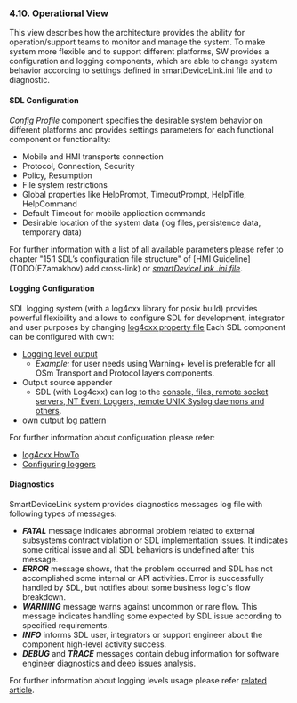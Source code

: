 ### 4.10. Operational View

This view describes how the architecture provides the ability for operation/support teams to monitor and manage the system. To make system more flexible and to support different platforms, SW provides a configuration and logging components, which are able to change system behavior according to settings defined in smartDeviceLink.ini file and to diagnostic.

#### SDL Configuration
*Config Profile* component specifies the desirable system behavior on different platforms and provides settings parameters for each functional component or functionality:

  - Mobile and HMI transports connection
  - Protocol, Connection, Security
  - Policy, Resumption
  - File system restrictions
  - Global properties like HelpPrompt, TimeoutPrompt, HelpTitle, HelpCommand
  - Default Timeout for mobile application commands
  - Desirable location of the system data (log files, persistence data, temporary data)

For further information with a list of all available parameters please refer to chapter "15.1 SDL’s configuration file structure" of [HMI Guideline](TODO(EZamakhov):add cross-link) or [*smartDeviceLink .ini file*](https://github.com/smartdevicelink/sdl_core/blob/master/src/appMain/smartDeviceLink.ini).

#### Logging Configuration
SDL logging system (with a log4cxx library for posix build) provides powerful flexibility and allows to configure SDL for development, integrator and user purposes by changing [log4cxx property file](https://github.com/smartdevicelink/sdl_core/blob/master/src/appMain/log4cxx.properties)
Each SDL component can be configured with own:

  - [Logging level output](#diagnostics)
    - *Example:* for user needs using Warning+ level is preferable for all OSm Transport and Protocol layers components.
  - Output source appender
    - SDL (with Log4cxx) can log to the [console, files, remote socket servers, NT Event Loggers, remote UNIX Syslog daemons and others](https://logging.apache.org/log4cxx/latest_stable/apidocs/classlog4cxx_1_1_appender_skeleton.html).
  - own [output log pattern](https://svn.apache.org/repos/asf/logging/site/trunk/docs/log4cxx/apidocs/classlog4cxx_1_1_pattern_layout.html)

For further information about configuration please refer:

  - [log4cxx HowTo](https://logging.apache.org/log4cxx/latest_stable/usage.html)
  - [Configuring loggers](https://logging.apache.org/log4cxx/latest_stable/apidocs/classlog4cxx_1_1_property_configurator.html#ad2a603ef30c78d771335bf3c83f39a6d)

#### Diagnostics
SmartDeviceLink system provides diagnostics messages log file with following types of messages:

  - ***FATAL*** message indicates abnormal problem related to external subsystems contract violation or SDL implementation issues. It indicates some critical issue and all SDL behaviors is undefined after this message.
  - ***ERROR*** message shows, that the problem occurred and SDL has not accomplished some internal or API activities. Error is successfully handled by SDL, but notifies about some business logic's flow breakdown. 
  - ***WARNING*** message warns against uncommon or rare flow. This message indicates handling some expected by SDL issue according to specified requirements.
  - ***INFO*** informs SDL user, integrators or support engineer about the component high-level activity success.
  - ***DEBUG*** and ***TRACE*** messages contain debug information for software engineer diagnostics and deep issues analysis.

For further information about logging levels usage please refer [related article](https://github.com/smartdevicelink/sdl_core/wiki/SDL-Logging-levels).